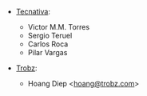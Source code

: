 - [Tecnativa](https://www.tecnativa.com):
  - Victor M.M. Torres
  - Sergio Teruel
  - Carlos Roca
  - Pilar Vargas

- [Trobz](https://trobz.com):
  - Hoang Diep \<<hoang@trobz.com>\>

